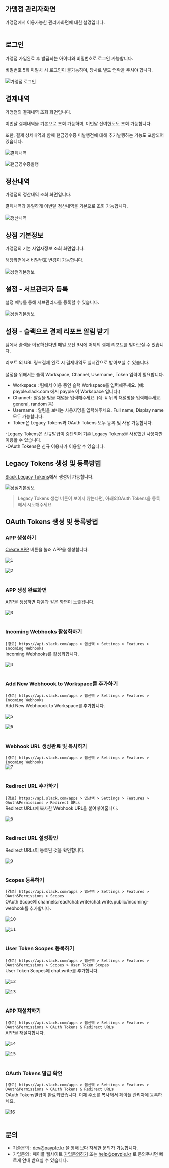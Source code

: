 ## 가맹점 관리자화면  
가맹점에서 이용가능한 관리자화면에 대한 설명입니다.<br><br>

## 로그인 
가맹점 가입완료 후 발급되는 아이디와 비밀번호로 로그인 가능합니다.<br><br>
비밀번호 5회 미일치 시 로그인이 불가능하며, 당사로 별도 연락을 주셔야 합니다.<br><br>
![가맹점 로그인](img/login.png "가맹점 로그인")

## 결제내역  
가맹점의 결제내역 조회 화면입니다.<br><br>
이번달 결제내역을 기본으로 조회 가능하며, 이번달 잔여한도도 조회 가능합니다.<br><br>
또한, 결제 상세내역과 함께 현금영수증 미발행건에 대해 추가발행하는 기능도 포함되어 있습니다.<br><br>
![결제내역](img/paymentlist.png "결제내역")

![현금영수증발행](img/tax.png "현금영수증발행")

## 정산내역  
가맹점의 정산내역 조회 화면입니다.<br><br>
결제내역과 동일하게 이번달 정산내역을 기본으로 조회 가능합니다.<br><br>
![정산내역](img/accountlist.png "정산내역")

## 상점 기본정보   
가맹점의 기본 사업자정보 조회 화면입니다.<br><br>
해당화면에서 비밀번호 변경이 가능합니다.<br><br>
![상점기본정보](img/info.png "상점기본정보")

## 설정 - 서브관리자 등록 
설정 메뉴를 통해 서브관리자를 등록할 수 있습니다.<br><br>
![상점기본정보](img/info.png "상점기본정보")


## 설정 - 슬랙으로 결제 리포트 알림 받기 
팀에서 슬랙을 이용하신다면 매일 오전 9시에 어제의 결제 리포트를 받아보실 수 있습니다.<br><br>
리포트 외 URL 링크결제 완료 시 결제내역도 실시간으로 받아보실 수 있습니다.<br><br>
설정을 위해서는 슬랙 Workspace, Channel, Username, Token 입력이 필요합니다.<br>
* Workspace : 팀에서 이용 중인 슬랙 Workspace를 입력해주세요. (예: payple.slack.com 에서 payple 이 Workspace 입니다.)<br>
* Channel : 알림을 받을 채널을 입력해주세요. (예: # 뒤의 채널명을 입력해주세요. general, random 등)<br>
* Username : 알림을 보내는 사용자명을 입력해주세요. Full name, Display name 모두 가능합니다.<br>
* Token은 Legacy Tokens과 OAuth Tokens 모두 등록 및 사용 가능합니다.

-Legacy Tokens은 신규발급이 중단되어 기존 Legacy Tokens을 사용했던 사용자만 이용할 수 있습니다.<br>
-OAuth Tokens은 신규 이용자가 이용할 수 있습니다.


## Legacy Tokens 생성 및 등록방법
[Slack Legacy Tokens](https://api.slack.com/custom-integrations/legacy-tokens)에서 생성이 가능합니다.

![상점기본정보](img/info.png "상점기본정보")
>Legacy Tokens 생성 버튼이 보이지 않는다면, 아래의OAuth Tokens을 등록해서 시도해주세요.  

## OAuth Tokens 생성 및 등록방법
### APP 생성하기
[Create APP](https://api.slack.com/apps) 버튼을 눌러 APP을 생성합니다.<br/><br/>
<kbd>![1](img/1.png "1")</kbd><br/><br/>
<kbd>![2](img/2.png "2")</kbd><br/><br/>

### APP 생성 완료화면
APP을 생성하면 다음과 같은 화면이 노출됩니다.<br/><br/>
<kbd>![3](img/3.png "3")</kbd><br/><br/>

### Incoming Webhooks 활성화하기
`[경로] https://api.slack.com/apps > 앱선택 > Settings > Features > Incoming Webhooks`  
Incoming Webhooks를 활성화합니다.<br/><br/>
<kbd>![4](img/4.png "4")</kbd><br/><br/>

### Add New Webhoook to Workspace를 추가하기
`[경로] https://api.slack.com/apps > 앱선택 > Settings > Features > Incoming Webhooks`  
Add New Webhoook to Workspace를 추가합니다.<br/><br/>
<kbd>![5](img/5.png "5")</kbd><br/><br/>
<kbd>![6](img/6.png "6")</kbd><br/><br/>

### Webhook URL 생성완료 및 복사하기
`[경로] https://api.slack.com/apps > 앱선택 > Settings > Features > Incoming Webhooks`  
<kbd>![7](img/7.png "7")</kbd><br/><br/>

### Redirect URL 추가하기
`[경로] https://api.slack.com/apps > 앱선택 > Settings > Features > OAuth&Permissions > Redirect URLs`  
Redirect URLs에 복사한 Webhook URL을 붙여넣어줍니다.<br/><br/>
<kbd>![8](img/8.png "8")</kbd><br/><br/>

### Redirect URL 설정확인
Redirect URLs이 등록된 것을 확인합니다.<br/><br/>
<kbd>![9](img/9.png "9")</kbd><br/><br/>

### Scopes 등록하기
`[경로] https://api.slack.com/apps > 앱선택 > Settings > Features > OAuth&Permissions > Scopes`  
OAuth Scope에 channels:read/chat:write/chat:write.public/incoming-webhook를 추가합니다.<br/><br/>
<kbd>![10](img/10.png "10")</kbd><br/><br/>
<kbd>![11](img/11.png "11")</kbd><br/><br/>

### User Token Scopes 등록하기
`[경로] https://api.slack.com/apps > 앱선택 > Settings > Features > OAuth&Permissions > Scopes > User Token Scopes`  
User Token Scopes에 chat:write를 추가합니다.<br/><br/>
<kbd>![12](img/12.png "12")</kbd><br/><br/>
<kbd>![13](img/13.png "13")</kbd><br/><br/>

### APP 재설치하기
`[경로] https://api.slack.com/apps > 앱선택 > Settings > Features > OAuth&Permissions > OAuth Tokens & Redirect URLs`  
APP을 재설치합니다.<br/><br/>
<kbd>![14](img/14.png "14")</kbd><br/><br/>
<kbd>![15](img/15.png "15")</kbd><br/><br/>

### OAuth Tokens 발급 확인
`[경로] https://api.slack.com/apps > 앱선택 > Settings > Features > OAuth&Permissions > OAuth Tokens & Redirect URLs`  
OAuth Tokens발급이 완료되었습니다. 이제 주소를 복사해서 페이플 관리자에 등록하세요.<br/><br/>
![16](img/16.png "16")<br/><br/>


## 문의  
* 기술문의 : dev@payple.kr 을 통해 보다 자세한 문의가 가능합니다.
* 가입문의 : 페이플 웹사이트 [가입문의하기](https://www.payple.kr) 또는 help@payple.kr 로 문의주시면 빠르게 안내 받으실 수 있습니다. 
